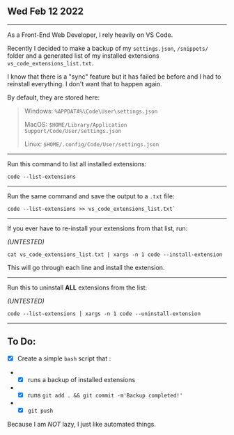 ## Wed Feb 12 2022

---

As a Front-End Web Developer, I rely heavily on VS Code.

Recently I decided to make a backup of my `settings.json`, `/snippets/` folder and a generated list of my installed extensions `vs_code_extensions_list.txt`.

I know that there is a "sync" feature but it has failed be before and I had to reinstall everything. I don't want that to happen again.

By default, they are stored here:

> Windows: `%APPDATA%\Code\User\settings.json`
>
> MacOS: `$HOME/Library/Application Support/Code/User/settings.json`
>
> Linux: `$HOME/.config/Code/User/settings.json`

---

Run this command to list all installed extensions:

    code --list-extensions

---

Run the same command and save the output to a `.txt` file:

    code --list-extensions >> vs_code_extensions_list.txt`

---

If you ever have to re-install your extensions from that list, run:

_(UNTESTED)_

    cat vs_code_extensions_list.txt | xargs -n 1 code --install-extension

This will go through each line and install the extension.

---

Run this to uninstall **ALL** extensions from the list:

_(UNTESTED)_

    code --list-extensions | xargs -n 1 code --uninstall-extension

---

## To Do:

-   [x] Create a simple `bash` script that :
-   -   [x] runs a backup of installed extensions
-   -   [x] runs `git add . && git commit -m'Backup completed!'`
-   -   [x] `git push`

Because I am _NOT_ lazy, I just like automated things.
